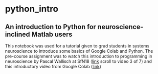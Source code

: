 # python_intro
## An introduction to Python for neuroscience-inclined Matlab users
This notebook was used for a tutorial given to grad students in systems neuroscience to introduce some basics of Google Colab and Python. The pre-course assignment was to watch this introduction to programming in neuroscience by Pascal Wallisch at SfN18 ([link]( https://neuronline.sfn.org/career-paths/teaching-computation-in-neuroscience) scroll to video 3 of 7) and this introductory video from Google Colab ([link]( https://www.youtube.com/watch?v=inN8seMm7UI))
